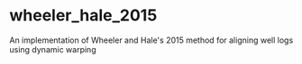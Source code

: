 # wheeler_hale_2015
An implementation of Wheeler and Hale's 2015 method for aligning well logs using dynamic warping

